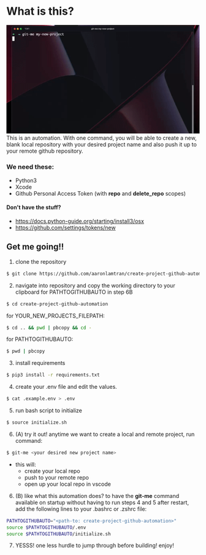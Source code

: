 # What is this?
![screen-gif](images/git-me-demo.gif) <br/>
This is an automation. With one command, you will be able to create a new, blank local repository with your desired project name and also push it up to your remote github repository.

### We need these:
- Python3
- Xcode
- Github Personal Access Token (with <b>repo</b> and <b>delete_repo</b> scopes)

#### Don't have the stuff?
- https://docs.python-guide.org/starting/install3/osx
- https://github.com/settings/tokens/new
## Get me going!!

1. clone the repository
```bash
$ git clone https://github.com/aaronlamtran/create-project-github-automation.git
```

2. navigate into repository and copy the working directory to your clipboard for PATHTOGITHUBAUTO in step 6B
```bash
$ cd create-project-github-automation
```
for YOUR_NEW_PROJECTS_FILEPATH:
```bash
$ cd .. && pwd | pbcopy && cd -
```
for PATHTOGITHUBAUTO:
```bash
$ pwd | pbcopy
```

3. install requirements
```bash
$ pip3 install -r requirements.txt
```

4. create your .env file and edit the values.
```bash
$ cat .example.env > .env
```

5. run bash script to initialize
```bash
$ source initialize.sh
```

6. (A) try it out! anytime we want to create a local and remote project, run command:
```bash
$ git-me <your desired new project name>
```
 - this will:
   - create your local repo
   - push to your remote repo
   - open up your local repo in vscode<br/>


6. (B) like what this automation does? to have the <b>git-me</b> command available on startup without having to run steps 4 and 5 after restart, add the following lines to your .bashrc or .zshrc file:
```bash
PATHTOGITHUBAUTO="<path-to: create-project-github-automation>"
source $PATHTOGITHUBAUTO/.env
source $PATHTOGITHUBAUTO/initialize.sh
```

7. YESSS! one less hurdle to jump through before building! enjoy!

